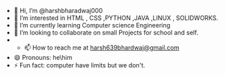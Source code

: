 - 👋 Hi, I’m @harshbharadwaj000
- 👀 I’m interested in HTML , CSS ,PYTHON ,JAVA ,LINUX , SOLIDWORKS.
- 🌱 I’m currently learning Computer science Engineering
- 💞️ I’m looking to collaborate on small Projects for school and self.
- - 📫 How to reach me at harsh639bhardwaj@gmail.com
- 😄 Pronouns: he\him
- ⚡ Fun fact: computer have limits but we don't.
